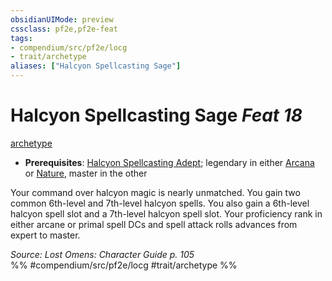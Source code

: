 ```yaml
---
obsidianUIMode: preview
cssclass: pf2e,pf2e-feat
tags:
- compendium/src/pf2e/locg
- trait/archetype
aliases: ["Halcyon Spellcasting Sage"]
---
```

# Halcyon Spellcasting Sage  *Feat 18*  
[archetype](../../Rules/traits/archetype.md)  

- **Prerequisites**: [Halcyon Spellcasting Adept](halcyon-spellcasting-adept-locg.md); legendary in either [Arcana](../skills.md#Arcana) or [Nature](../skills.md#Nature), master in the other

Your command over halcyon magic is nearly unmatched. You gain two common 6th-level and 7th-level halcyon spells. You also gain a 6th-level halcyon spell slot and a 7th-level halcyon spell slot. Your proficiency rank in either arcane or primal spell DCs and spell attack rolls advances from expert to master.

*Source: Lost Omens: Character Guide p. 105*  
%% #compendium/src/pf2e/locg #trait/archetype %%
